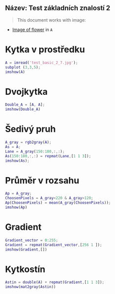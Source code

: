 Název: Test základních znalostí 2
--- 
>This document works with image: 

* [Image of flower](media/test_basic_2_7) in `A` 

# Kytka v prostředku
 ``` matlab
 A = imread('test_basic_2_7.jpg');
 subplot (3,3,5); 
 imshow(A)
 ```
# Dvojkytka
 ``` matlab
Double_A = [A, A];
imshow(Double_A)
 ```
# Šedivý pruh
 ``` matlab
A_gray = rgb2gray(A);
As = A;
Lane = A_gray(150:180,:,:);
As(150:180,:,:) = repmat(Lane,[1 1 3]);
imshow(As);
 ```
# Průměr v rozsahu
 ``` matlab
Ap = A_gray;
ChoosenPixels = A_gray<220 & A_gray>120;
Ap(ChoosenPixels) = mean(A_gray(ChoosenPixels));
imshow(Ap)
 ```
# Gradient
 ``` matlab
Gradient_vector = 0:255;
Gradient = repmat(Gradient_vector,[256 1 ]);
imshow(Gradient,[])
 ```
# Kytkostín
 ``` matlab
Astin = double(A) + repmat(Gradient,[1 1 3]);
imshow(mat2gray(Astin))
 ```



